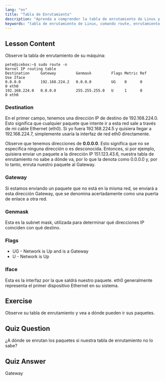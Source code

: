 ```yaml
---
lang: "es"
title: "Tabla de Enrutamiento"
description: "Aprenda a comprender la tabla de enrutamiento de Linux y cómo se enrutan los paquetes usando el comando route. Explore destinos, gateways e interfaces para los conceptos básicos de la red."
keywords: "tabla de enrutamiento de Linux, comando route, enrutamiento de red, redes Linux, Linux para principiantes, tutorial de Linux, guía de red"
---
```


## Lesson Content

Observe la tabla de enrutamiento de su máquina:

```plaintext
pete@icebox:~$ sudo route -n
Kernel IP routing table
Destination     Gateway         Genmask         Flags Metric Ref    Use Iface
0.0.0.0         192.168.224.2   0.0.0.0         UG    0      0        0 eth0
192.168.224.0   0.0.0.0         255.255.255.0   U     1      0        0 eth0
```

### Destination

En el primer campo, tenemos una dirección IP de destino de 192.168.224.0. Esto significa que cualquier paquete que intente ir a esta red sale a través de mi cable Ethernet (eth0). Si yo fuera 192.168.224.5 y quisiera llegar a 192.168.224.7, simplemente usaría la interfaz de red eth0 directamente.

Observe que tenemos direcciones de **0.0.0.0**. Esto significa que no se especifica ninguna dirección o es desconocida. Entonces, si por ejemplo, quisiera enviar un paquete a la dirección IP 151.123.43.6, nuestra tabla de enrutamiento no sabe a dónde va, por lo que la denota como 0.0.0.0 y, por lo tanto, enruta nuestro paquete al Gateway.

### Gateway

Si estamos enviando un paquete que no está en la misma red, se enviará a esta dirección Gateway, que se denomina acertadamente como una puerta de enlace a otra red.

### Genmask

Esta es la subnet mask, utilizada para determinar qué direcciones IP coinciden con qué destino.

### Flags

- UG - Network is Up and is a Gateway
- U - Network is Up

### Iface

Esta es la interfaz por la que saldrá nuestro paquete. eth0 generalmente representa el primer dispositivo Ethernet en su sistema.

## Exercise

Observe su tabla de enrutamiento y vea a dónde pueden ir sus paquetes.

## Quiz Question

¿A dónde se enrutan los paquetes si nuestra tabla de enrutamiento no lo sabe?

## Quiz Answer

Gateway
